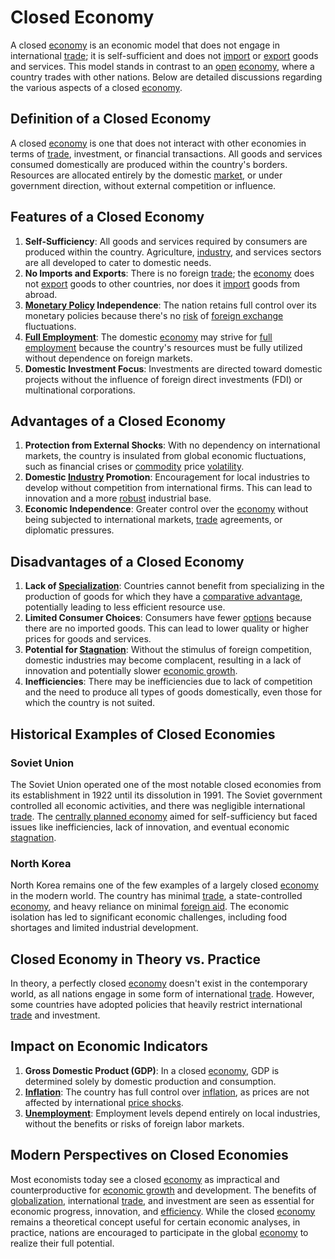 # Closed Economy

A closed [economy](../e/economy.md) is an economic model that does not engage in international [trade](../t/trade.md); it is self-sufficient and does not [import](../i/import.md) or [export](../e/export.md) goods and services. This model stands in contrast to an [open](../o/open.md) [economy](../e/economy.md), where a country trades with other nations. Below are detailed discussions regarding the various aspects of a closed [economy](../e/economy.md).

## Definition of a Closed Economy

A closed [economy](../e/economy.md) is one that does not interact with other economies in terms of [trade](../t/trade.md), investment, or financial transactions. All goods and services consumed domestically are produced within the country's borders. Resources are allocated entirely by the domestic [market](../m/market.md), or under government direction, without external competition or influence.

## Features of a Closed Economy

1. **Self-Sufficiency**: All goods and services required by consumers are produced within the country. Agriculture, [industry](../i/industry.md), and services sectors are all developed to cater to domestic needs.
2. **No Imports and Exports**: There is no foreign [trade](../t/trade.md); the [economy](../e/economy.md) does not [export](../e/export.md) goods to other countries, nor does it [import](../i/import.md) goods from abroad.
3. **[Monetary Policy](../m/monetary_policy.md) Independence**: The nation retains full control over its monetary policies because there's no [risk](../r/risk.md) of [foreign exchange](../f/foreign_exchange.md) fluctuations.
4. **[Full Employment](../f/full_employment.md)**: The domestic [economy](../e/economy.md) may strive for [full employment](../f/full_employment.md) because the country's resources must be fully utilized without dependence on foreign markets.
5. **Domestic Investment Focus**: Investments are directed toward domestic projects without the influence of foreign direct investments (FDI) or multinational corporations.

## Advantages of a Closed Economy

1. **Protection from External Shocks**: With no dependency on international markets, the country is insulated from global economic fluctuations, such as financial crises or [commodity](../c/commodity.md) price [volatility](../v/volatility.md).
2. **Domestic [Industry](../i/industry.md) Promotion**: Encouragement for local industries to develop without competition from international firms. This can lead to innovation and a more [robust](../r/robust.md) industrial base.
3. **Economic Independence**: Greater control over the [economy](../e/economy.md) without being subjected to international markets, [trade](../t/trade.md) agreements, or diplomatic pressures.

## Disadvantages of a Closed Economy

1. **Lack of [Specialization](../s/specialization.md)**: Countries cannot benefit from specializing in the production of goods for which they have a [comparative advantage](../c/comparative_advantage_in_trading.md), potentially leading to less efficient resource use.
2. **Limited Consumer Choices**: Consumers have fewer [options](../o/options.md) because there are no imported goods. This can lead to lower quality or higher prices for goods and services.
3. **Potential for [Stagnation](../s/stagnation.md)**: Without the stimulus of foreign competition, domestic industries may become complacent, resulting in a lack of innovation and potentially slower [economic growth](../e/economic_growth.md).
4. **Inefficiencies**: There may be inefficiencies due to lack of competition and the need to produce all types of goods domestically, even those for which the country is not suited.

## Historical Examples of Closed Economies

### Soviet Union

The Soviet Union operated one of the most notable closed economies from its establishment in 1922 until its dissolution in 1991. The Soviet government controlled all economic activities, and there was negligible international [trade](../t/trade.md). The [centrally planned economy](../c/centrally_planned_economy.md) aimed for self-sufficiency but faced issues like inefficiencies, lack of innovation, and eventual economic [stagnation](../s/stagnation.md).

### North Korea

North Korea remains one of the few examples of a largely closed [economy](../e/economy.md) in the modern world. The country has minimal [trade](../t/trade.md), a state-controlled [economy](../e/economy.md), and heavy reliance on minimal [foreign aid](../f/foreign_aid.md). The economic isolation has led to significant economic challenges, including food shortages and limited industrial development.

## Closed Economy in Theory vs. Practice

In theory, a perfectly closed [economy](../e/economy.md) doesn't exist in the contemporary world, as all nations engage in some form of international [trade](../t/trade.md). However, some countries have adopted policies that heavily restrict international [trade](../t/trade.md) and investment.

## Impact on Economic Indicators

1. **Gross Domestic Product (GDP)**: In a closed [economy](../e/economy.md), GDP is determined solely by domestic production and consumption.
2. **[Inflation](../i/inflation.md)**: The country has full control over [inflation](../i/inflation.md), as prices are not affected by international [price shocks](../p/price_shocks.md).
3. **[Unemployment](../u/unemployment.md)**: Employment levels depend entirely on local industries, without the benefits or risks of foreign labor markets.

## Modern Perspectives on Closed Economies

Most economists today see a closed [economy](../e/economy.md) as impractical and counterproductive for [economic growth](../e/economic_growth.md) and development. The benefits of [globalization](../g/globalization.md), international [trade](../t/trade.md), and investment are seen as essential for economic progress, innovation, and [efficiency](../e/efficiency.md). While the closed [economy](../e/economy.md) remains a theoretical concept useful for certain economic analyses, in practice, nations are encouraged to participate in the global [economy](../e/economy.md) to realize their full potential.